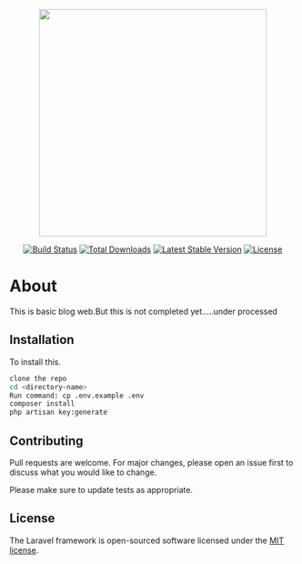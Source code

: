 <p align="center"><img src="https://res.cloudinary.com/dtfbvvkyp/image/upload/v1566331377/laravel-logolockup-cmyk-red.svg" width="400"></p>

<p align="center">
<a href="https://travis-ci.org/laravel/framework"><img src="https://travis-ci.org/laravel/framework.svg" alt="Build Status"></a>
<a href="https://packagist.org/packages/laravel/framework"><img src="https://poser.pugx.org/laravel/framework/d/total.svg" alt="Total Downloads"></a>
<a href="https://packagist.org/packages/laravel/framework"><img src="https://poser.pugx.org/laravel/framework/v/stable.svg" alt="Latest Stable Version"></a>
<a href="https://packagist.org/packages/laravel/framework"><img src="https://poser.pugx.org/laravel/framework/license.svg" alt="License"></a>
</p>

# About

This is basic blog web.But this is not completed yet.....under processed

## Installation

To install this.

```bash
clone the repo
cd <directory-name>
Run command: cp .env.example .env
composer install
php artisan key:generate
```

## Contributing
Pull requests are welcome. For major changes, please open an issue first to discuss what you would like to change.

Please make sure to update tests as appropriate.

## License

The Laravel framework is open-sourced software licensed under the [MIT license](./LICENSE.md).
